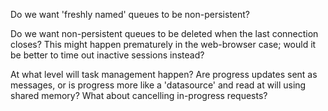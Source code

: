 
Do we want 'freshly named' queues to be non-persistent?

Do we want non-persistent queues to be deleted when the last connection closes? This might happen prematurely in the web-browser case; would it be better to time out inactive sessions instead?

At what level will task management happen? Are progress updates sent as messages, or is progress more like a 'datasource' and read at will using shared memory? What about cancelling in-progress requests?


